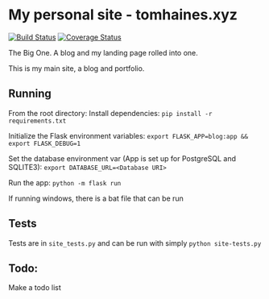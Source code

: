 # My personal site - tomhaines.xyz
[![Build Status](https://travis-ci.org/TomIsPrettyCool/personal.svg?branch=master)](https://travis-ci.org/TomIsPrettyCool/personal)
[![Coverage Status](https://coveralls.io/repos/github/TomIsPrettyCool/personal/badge.svg?branch=master)](https://coveralls.io/github/TomIsPrettyCool/personal?branch=master)

The Big One. A blog and my landing page rolled into one.

This is my main site, a blog and portfolio.

## Running

From the root directory:
Install dependencies: `pip install -r requirements.txt`

Initialize the Flask environment variables:
`export FLASK_APP=blog:app && export FLASK_DEBUG=1`

Set the database environment var (App is set up for PostgreSQL and SQLITE3): `export DATABASE_URL=<Database URI>`

Run the app: `python -m flask run`

If running windows, there is a bat file that can be run

## Tests
Tests are in `site_tests.py` and can be run with simply `python site-tests.py`

## Todo:
Make a todo list
